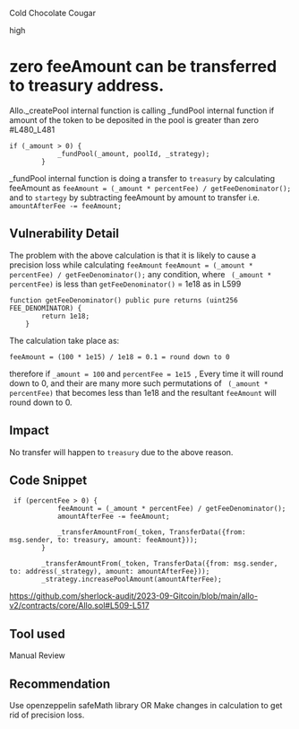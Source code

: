Cold Chocolate Cougar

high

# zero feeAmount can be  transferred to treasury address.
Allo._createPool internal function is calling _fundPool internal function if amount of the token to be deposited in the pool is greater than zero
#L480_L481
```solidity
if (_amount > 0) {
            _fundPool(_amount, poolId, _strategy);
        }
```
_fundPool internal function is doing a transfer to `treasury` by calculating feeAmount as `feeAmount = (_amount * percentFee) / getFeeDenominator();`  and to `startegy` by subtracting feeAmount by amount to transfer i.e. `amountAfterFee -= feeAmount;`

## Vulnerability Detail
The problem with the above calculation is that it is likely to cause a precision loss while calculating `feeAmount`
 `feeAmount = (_amount * percentFee) / getFeeDenominator();`
any condition, where ` (_amount * percentFee)` is less than `getFeeDenominator()`  = 1e18 as in L599 
```solidity
function getFeeDenominator() public pure returns (uint256 FEE_DENOMINATOR) {
        return 1e18;
    }
``` 
The calculation take place as:
```solidity
feeAmount = (100 * 1e15) / 1e18 = 0.1 = round down to 0
```
therefore if  `_amount = 100` and `percentFee = 1e15 `, Every time it will round down to 0, and their are many more such permutations of ` (_amount * percentFee)` that becomes less than 1e18 and the resultant `feeAmount` will round down to 0.

## Impact
No transfer will happen to `treasury` due to the above reason.

## Code Snippet
```solidity
 if (percentFee > 0) {
            feeAmount = (_amount * percentFee) / getFeeDenominator();
            amountAfterFee -= feeAmount;

            _transferAmountFrom(_token, TransferData({from: msg.sender, to: treasury, amount: feeAmount}));
        }

        _transferAmountFrom(_token, TransferData({from: msg.sender, to: address(_strategy), amount: amountAfterFee}));
        _strategy.increasePoolAmount(amountAfterFee);
```
https://github.com/sherlock-audit/2023-09-Gitcoin/blob/main/allo-v2/contracts/core/Allo.sol#L509-L517


## Tool used

Manual Review

## Recommendation
Use openzeppelin safeMath library OR Make changes in calculation to get rid of precision loss.